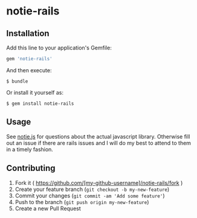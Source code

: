 # notie-rails

## Installation

Add this line to your application's Gemfile:

```ruby
gem 'notie-rails'
```

And then execute:

    $ bundle

Or install it yourself as:

    $ gem install notie-rails

## Usage

See [notie.js](https://jaredreich.com/projects/notie.js/) for questions about the actual javascript library. Otherwise fill out an issue if there are rails issues and I will do my best to attend to them in a timely fashion.

## Contributing

1. Fork it ( https://github.com/[my-github-username]/notie-rails/fork )
2. Create your feature branch (`git checkout -b my-new-feature`)
3. Commit your changes (`git commit -am 'Add some feature'`)
4. Push to the branch (`git push origin my-new-feature`)
5. Create a new Pull Request
